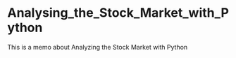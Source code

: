 # Analysing_the_Stock_Market_with_Python
This is a memo about Analyzing the Stock Market with Python
